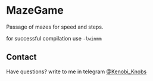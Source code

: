 # MazeGame

Passage of mazes for speed and steps.

for successful compilation use `-lwinmm`

## Contact

Have questions? write to me in telegram [@Kenobi_Knobs](https://t.me/Kenobi_Knobs)
